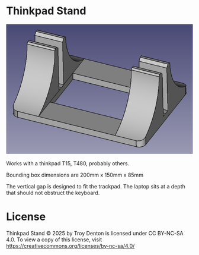 # Thinkpad Stand

![photo](photo.png)

Works with a thinkpad T15, T480, probably others.

Bounding box dimensions are 200mm x 150mm x 85mm

The vertical gap is designed to fit the trackpad.  The laptop sits at a depth that should not obstruct the keyboard.

# License
Thinkpad Stand © 2025 by Troy Denton is licensed under CC BY-NC-SA 4.0. To view a copy of this license, visit https://creativecommons.org/licenses/by-nc-sa/4.0/
